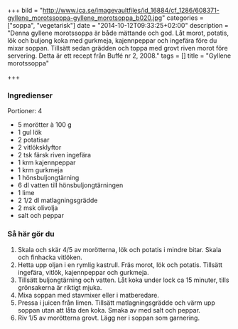+++
bild = "http://www.ica.se/imagevaultfiles/id_16884/cf_1286/608371-gyllene_morotssoppa-gyllene_morotsoppa_b020.jpg"
categories = ["soppa", "vegetarisk"]
date = "2014-10-12T09:33:25+02:00"
description = "Denna gyllene morotssoppa är både mättande och god. Låt morot, potatis, lök och buljong koka med gurkmeja, kajennpeppar och ingefära före du mixar soppan. Tillsätt sedan grädden och toppa med grovt riven morot före servering. Detta är ett recept från Buffé nr 2, 2008."
tags = []
title = "Gyllene morotssoppa"

+++

### Ingredienser
Portioner: 4

- 5 morötter à 100 g
- 1 gul lök
- 2 potatisar
- 2 vitlöksklyftor
- 2 tsk färsk riven ingefära
- 1 krm kajennpeppar
- 1 krm gurkmeja
- 1 hönsbuljongtärning
- 6 dl vatten till hönsbuljongtärningen
- 1 lime
- 2 1/2 dl matlagningsgrädde
- 2 msk olivolja
- salt och peppar

### Så här gör du
1. Skala och skär 4/5 av morötterna, lök och potatis i mindre bitar. Skala och finhacka vitlöken.
1. Hetta upp oljan i en rymlig kastrull. Fräs morot, lök och potatis. Tillsätt ingefära, vitlök, kajennpeppar och gurkmeja.
1. Tillsätt buljongtärning och vatten. Låt koka under lock ca 15 minuter, tills grönsakerna är riktigt mjuka.
1. Mixa soppan med stavmixer eller i matberedare.
1. Pressa i juicen från limen. Tillsätt matlagningsgrädde och värm upp soppan utan att låta den koka. Smaka av med salt och peppar.
1. Riv 1/5 av morötterna grovt. Lägg ner i soppan som garnering.
